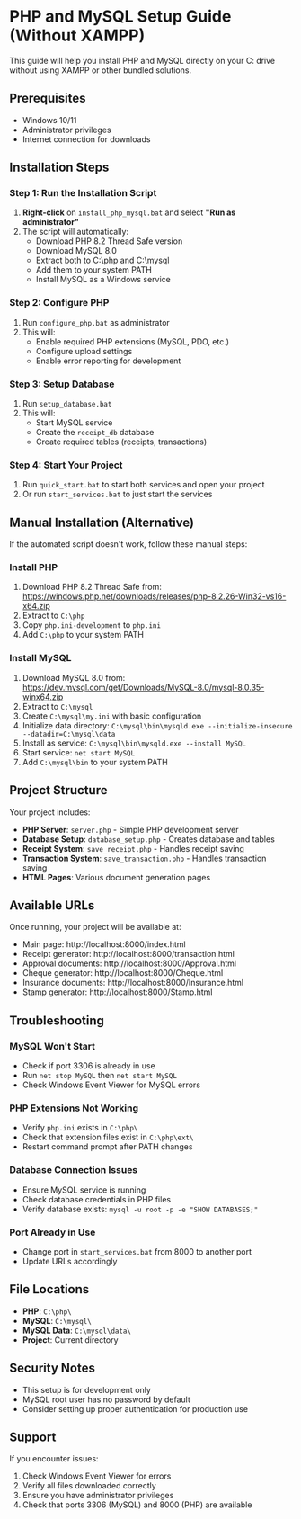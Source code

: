 # PHP and MySQL Setup Guide (Without XAMPP)

This guide will help you install PHP and MySQL directly on your C: drive without using XAMPP or other bundled solutions.

## Prerequisites

- Windows 10/11
- Administrator privileges
- Internet connection for downloads

## Installation Steps

### Step 1: Run the Installation Script

1. **Right-click** on `install_php_mysql.bat` and select **"Run as administrator"**
2. The script will automatically:
   - Download PHP 8.2 Thread Safe version
   - Download MySQL 8.0
   - Extract both to C:\php and C:\mysql
   - Add them to your system PATH
   - Install MySQL as a Windows service

### Step 2: Configure PHP

1. Run `configure_php.bat` as administrator
2. This will:
   - Enable required PHP extensions (MySQL, PDO, etc.)
   - Configure upload settings
   - Enable error reporting for development

### Step 3: Setup Database

1. Run `setup_database.bat`
2. This will:
   - Start MySQL service
   - Create the `receipt_db` database
   - Create required tables (receipts, transactions)

### Step 4: Start Your Project

1. Run `quick_start.bat` to start both services and open your project
2. Or run `start_services.bat` to just start the services

## Manual Installation (Alternative)

If the automated script doesn't work, follow these manual steps:

### Install PHP

1. Download PHP 8.2 Thread Safe from: https://windows.php.net/downloads/releases/php-8.2.26-Win32-vs16-x64.zip
2. Extract to `C:\php`
3. Copy `php.ini-development` to `php.ini`
4. Add `C:\php` to your system PATH

### Install MySQL

1. Download MySQL 8.0 from: https://dev.mysql.com/get/Downloads/MySQL-8.0/mysql-8.0.35-winx64.zip
2. Extract to `C:\mysql`
3. Create `C:\mysql\my.ini` with basic configuration
4. Initialize data directory: `C:\mysql\bin\mysqld.exe --initialize-insecure --datadir=C:\mysql\data`
5. Install as service: `C:\mysql\bin\mysqld.exe --install MySQL`
6. Start service: `net start MySQL`
7. Add `C:\mysql\bin` to your system PATH

## Project Structure

Your project includes:
- **PHP Server**: `server.php` - Simple PHP development server
- **Database Setup**: `database_setup.php` - Creates database and tables
- **Receipt System**: `save_receipt.php` - Handles receipt saving
- **Transaction System**: `save_transaction.php` - Handles transaction saving
- **HTML Pages**: Various document generation pages

## Available URLs

Once running, your project will be available at:
- Main page: http://localhost:8000/index.html
- Receipt generator: http://localhost:8000/transaction.html
- Approval documents: http://localhost:8000/Approval.html
- Cheque generator: http://localhost:8000/Cheque.html
- Insurance documents: http://localhost:8000/Insurance.html
- Stamp generator: http://localhost:8000/Stamp.html

## Troubleshooting

### MySQL Won't Start
- Check if port 3306 is already in use
- Run `net stop MySQL` then `net start MySQL`
- Check Windows Event Viewer for MySQL errors

### PHP Extensions Not Working
- Verify `php.ini` exists in `C:\php\`
- Check that extension files exist in `C:\php\ext\`
- Restart command prompt after PATH changes

### Database Connection Issues
- Ensure MySQL service is running
- Check database credentials in PHP files
- Verify database exists: `mysql -u root -p -e "SHOW DATABASES;"`

### Port Already in Use
- Change port in `start_services.bat` from 8000 to another port
- Update URLs accordingly

## File Locations

- **PHP**: `C:\php\`
- **MySQL**: `C:\mysql\`
- **MySQL Data**: `C:\mysql\data\`
- **Project**: Current directory

## Security Notes

- This setup is for development only
- MySQL root user has no password by default
- Consider setting up proper authentication for production use

## Support

If you encounter issues:
1. Check Windows Event Viewer for errors
2. Verify all files downloaded correctly
3. Ensure you have administrator privileges
4. Check that ports 3306 (MySQL) and 8000 (PHP) are available
